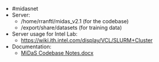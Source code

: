 - #midasnet
- Server:
	- /home/rranftl/midas_v2.1 (for the codebase)
	- /export/share/datasets (for training data)
- Server usage for Intel Lab:
	- https://wiki.ith.intel.com/display/VCL/SLURM+Cluster
- Documentation:
	- [MiDaS Codebase Notes.docx](../assets/MiDaS_Codebase_Notes_1654471643670_0.docx)